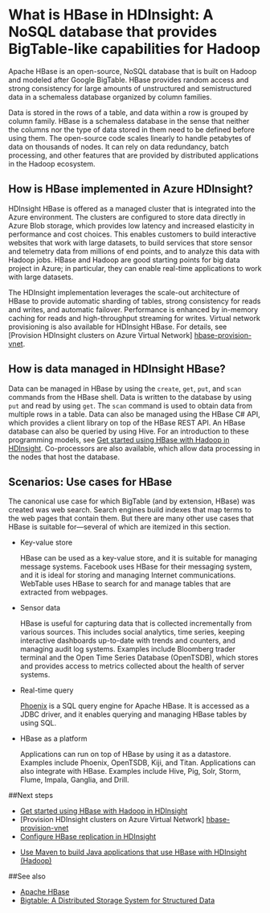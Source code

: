 <properties
	pageTitle="What is HBase in HDInsight? | Windows Azure"
	description="An introduction to Apache HBase in HDInsight, a NoSQL database build on Hadoop. Learn about use cases and compare HBase to other Hadoop clusters."
	keywords="bigtable,nosql,what is hbase"
	services="hdinsight"
	documentationCenter=""
	tags="azure-portal"
	authors="mumian" 
	manager="paulettm"
	editor="cgronlun"/>

<tags
	ms.service="hdinsight"
	ms.date="09/17/2015"
	wacn.date=""/>



# What is HBase in HDInsight: A NoSQL database that provides BigTable-like capabilities for Hadoop

Apache HBase is an open-source, NoSQL database that is built on Hadoop and modeled after Google BigTable. HBase provides random access and strong consistency for large amounts of unstructured and semistructured data in a schemaless database organized by column families.

Data is stored in the rows of a table, and data within a row is grouped by column family. HBase is a schemaless database in the sense that neither the columns nor the type of data stored in them need to be defined before using them. The open-source code scales linearly to handle petabytes of data on thousands of nodes. It can rely on data redundancy, batch processing, and other features that are provided by distributed applications in the Hadoop ecosystem.

## How is HBase implemented in Azure HDInsight?

HDInsight HBase is offered as a managed cluster that is integrated into the Azure environment. The clusters are configured to store data directly in Azure Blob storage, which provides low latency and increased elasticity in performance and cost choices. This enables customers to build interactive websites that work with large datasets, to build services that store sensor and telemetry data from millions of end points, and to analyze this data with Hadoop jobs. HBase and Hadoop are good starting points for big data project in Azure; in particular, they can enable real-time applications to work with large datasets.

The HDInsight implementation leverages the scale-out architecture of HBase to provide automatic sharding of tables, strong consistency for reads and writes, and automatic failover. Performance is enhanced by in-memory caching for reads and high-throughput streaming for writes. Virtual network provisioning is also available for HDInsight HBase. For details, see  [Provision HDInsight clusters on Azure Virtual Network] [hbase-provision-vnet].


## How is data managed in HDInsight HBase?

Data can be managed in HBase by using the `create`, `get`, `put`, and `scan` commands from the HBase shell. Data is written to the database by using `put` and read by using `get`. The `scan` command is used to obtain data from multiple rows in a table. Data can also be managed using the HBase C# API, which provides a client library on top of the HBase REST API. An HBase database can also be queried by using Hive. For an introduction to these programming models, see [Get started using HBase with Hadoop in HDInsight][hbase-get-started]. Co-processors are also available, which allow data processing in the nodes that host the database.


## Scenarios: Use cases for HBase
The canonical use case for which BigTable (and by extension, HBase) was created was web search. Search engines build indexes that map terms to the web pages that contain them. But there are many other use cases that HBase is suitable for—several of which are itemized in this section.

- Key-value store

	HBase can be used as a key-value store, and it is suitable for managing message systems. Facebook uses HBase for their messaging system, and it is ideal for storing and managing Internet communications. WebTable uses HBase to search for and manage tables that are extracted from webpages.

- Sensor data

	HBase is useful for capturing data that is collected incrementally from various sources. This includes social analytics, time series, keeping interactive dashboards up-to-date with trends and counters, and managing audit log systems. Examples include Bloomberg trader terminal and the Open Time Series Database (OpenTSDB), which stores and provides access to metrics collected about the health of server systems.

- Real-time query

	[Phoenix](http://phoenix.apache.org/) is a SQL query engine for Apache HBase. It is accessed as a JDBC driver, and it enables querying and managing HBase tables by using SQL.

- HBase as a platform

	Applications can run on top of HBase by using it as a datastore. Examples include Phoenix, OpenTSDB, Kiji, and Titan. Applications can also integrate with HBase. Examples include Hive, Pig, Solr, Storm, Flume, Impala, <!-- deleted by customization Spark, --> Ganglia, and Drill.


##<a name="next-steps"></a>Next steps

- [Get started using HBase with Hadoop in HDInsight][hbase-get-started]
- [Provision HDInsight clusters on Azure Virtual Network] [hbase-provision-vnet]
- [Configure HBase replication in HDInsight](/documentation/articles/hdinsight-hbase-geo-replication)
<!-- deleted by customization
- [Analyze Twitter sentiment with HBase in HDInsight][hbase-twitter-sentiment]
-->
- [Use Maven to build Java applications that use HBase with HDInsight (Hadoop)][hbase-build-java-maven]

##<a name="see-also"></a>See also

- [Apache HBase](https://hbase.apache.org/)
- [Bigtable: A Distributed Storage System for Structured Data](http://research.google.com/archive/bigtable.html)




[hbase-provision-vnet]: /documentation/articles/hdinsight-hbase-provision-vnet
<!-- deleted by customization
[hbase-twitter-sentiment]: /documentation/articles/hdinsight-hbase-analyze-twitter-sentiment
-->
[hbase-build-java-maven]: /documentation/articles/hdinsight-hbase-build-java-maven
[hdinsight-use-hive]: /documentation/articles/hdinsight-use-hive
[hdinsight-storage]: /documentation/articles/hdinsight-use-blob-storage
[hbase-get-started]: /documentation/articles/hdinsight-hbase-get-started/

[azure-purchase-options]: /pricing/overview/
[azure-member-offers]: http://azure.microsoft.com/pricing/member-offers/
[azure-trial]: /pricing/1rmb-trial/
[azure-management-portal]: https://manage.windowsazure.cn/
[azure-create-storageaccount]: /documentation/articles/storage-create-storage-account
[apache-hadoop]: http://hadoop.apache.org/
